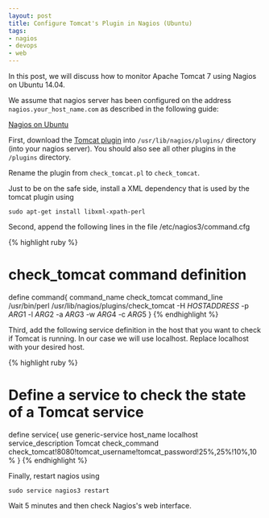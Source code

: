 ```yaml
---
layout: post
title: Configure Tomcat's Plugin in Nagios (Ubuntu)
tags:
- nagios
- devops
- web
---
```


In this post, we will discuss how to monitor Apache Tomcat 7 using Nagios on Ubuntu 14.04.

We assume that nagios server has been configured on the address `nagios.your_host_name.com` as described in the following guide:

[Nagios on Ubuntu](https://help.ubuntu.com/lts/serverguide/nagios.html)

First, download the [Tomcat plugin](http://exchange.nagios.org/directory/Plugins/Java-Applications-and-Servers/Apache-Tomcat/check_tomcat-2Epl/details) into `/usr/lib/nagios/plugins/` directory (into your nagios server). You should also see all other plugins in the `/plugins` directory.

Rename the plugin from `check_tomcat.pl` to `check_tomcat`.

Just to be on the safe side, install a XML dependency that is used by the tomcat plugin using

```sudo apt-get install libxml-xpath-perl```

Second, append the following lines in the file /etc/nagios3/command.cfg

{% highlight ruby %}
# check_tomcat command definition
define command{
       command_name check_tomcat
       command_line /usr/bin/perl /usr/lib/nagios/plugins/check_tomcat -H $HOSTADDRESS$
       -p $ARG1$ -l $ARG2$ -a $ARG3$ -w $ARG4$ -c $ARG5$
}
{% endhighlight %}

Third, add the following service definition in the host that you want to check if Tomcat is running. In our case we will use localhost. Replace localhost with your desired host.

{% highlight ruby %}
# Define a service to check the state of a Tomcat service
define service{
       use                  generic-service
       host_name            localhost
       service_description  Tomcat
       check_command        check_tomcat!8080!tomcat_username!tomcat_password!25%,25%!10%,10%
}
{% endhighlight %}

Finally, restart nagios using

```
sudo service nagios3 restart
```

Wait 5 minutes and then check Nagios's web interface.
